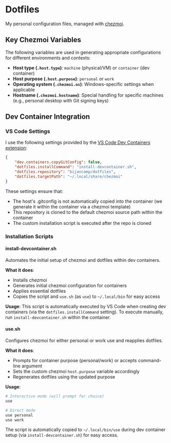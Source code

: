 # Dotfiles

My personal configuration files, managed with [chezmoi](https://www.chezmoi.io/).

## Key Chezmoi Variables

The following variables are used in generating appropriate configurations for different environments and contexts:
- **Host type (`.host.type`)**: `machine` (physical/VM) or `container` (dev container)
- **Host purpose (`.host.purpose`)**: `personal` or `work`
- **Operating system (`.chezmoi.os`)**: Windows-specific settings when applicable
- **Hostname (`.chezmoi.hostname`)**: Special handling for specific machines (e.g., personal desktop with Git signing keys)

## Dev Container Integration

### VS Code Settings

I use the following settings provided by the [VS Code Dev Containers extension](https://marketplace.visualstudio.com/items?itemName=ms-vscode-remote.remote-containers):

```json
{
    "dev.containers.copyGitConfig": false,
    "dotfiles.installCommand": "install-devcontainer.sh",
    "dotfiles.repository": "bijancamp/dotfiles",
    "dotfiles.targetPath": "~/.local/share/chezmoi"
}
```

These settings ensure that:
- The host's .gitconfig is not automatically copied into the container (we generate it within the container via a chezmoi template)
- This repository is cloned to the default chezmoi source path within the container
- The custom installation script is executed after the repo is cloned

### Installation Scripts

#### install-devcontainer.sh

Automates the initial setup of chezmoi and dotfiles within dev containers.

**What it does**:
- Installs chezmoi
- Generates initial chezmoi configuration for containers
- Applies essential dotfiles
- Copies the script and `use.sh` (as `use`) to `~/.local/bin` for easy access

**Usage**: This script is automatically executed by VS Code when creating dev containers (via the `dotfiles.installCommand` setting). To execute manually, run `install-devcontainer.sh` within the container.

#### use.sh

Configures chezmoi for either personal or work use and reapplies dotfiles.

**What it does**:
- Prompts for container purpose (personal/work) or accepts command-line argument
- Sets the custom chezmoi `host.purpose` variable accordingly
- Regenerates dotfiles using the updated purpose

**Usage**:
```bash
# Interactive mode (will prompt for choice)
use

# Direct mode
use personal
use work
```

The script is automatically copied to `~/.local/bin/use` during dev container setup (via `install-devcontainer.sh`) for easy access.
